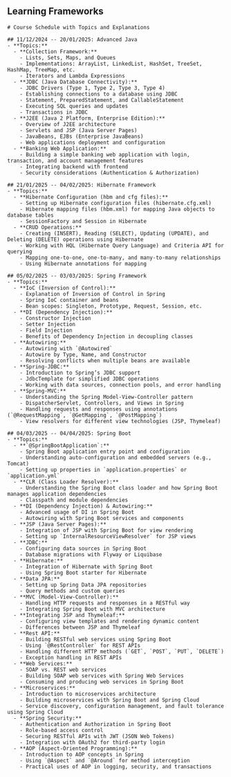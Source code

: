 ## Learning Frameworks
```# Course Schedule with Topics and Explanations```
```
## 11/12/2024 -- 20/01/2025: Advanced Java
- **Topics:**
  - **Collection Framework:**
    - Lists, Sets, Maps, and Queues
    - Implementations: ArrayList, LinkedList, HashSet, TreeSet, HashMap, TreeMap, etc.
    - Iterators and Lambda Expressions
  - **JDBC (Java Database Connectivity):**
    - JDBC Drivers (Type 1, Type 2, Type 3, Type 4)
    - Establishing connections to a database using JDBC
    - Statement, PreparedStatement, and CallableStatement
    - Executing SQL queries and updates
    - Transactions in JDBC
  - **J2EE (Java 2 Platform, Enterprise Edition):**
    - Overview of J2EE architecture
    - Servlets and JSP (Java Server Pages)
    - JavaBeans, EJBs (Enterprise JavaBeans)
    - Web applications deployment and configuration
  - **Banking Web Application:**
    - Building a simple banking web application with login, transaction, and account management features
    - Integrating backend with frontend
    - Security considerations (Authentication & Authorization)

## 21/01/2025 -- 04/02/2025: Hibernate Framework
- **Topics:**
  - **Hibernate Configuration (hbm and cfg files):**
    - Setting up Hibernate configuration files (hibernate.cfg.xml)
    - Hibernate mapping files (hbm.xml) for mapping Java objects to database tables
    - SessionFactory and Session in Hibernate
  - **CRUD Operations:**
    - Creating (INSERT), Reading (SELECT), Updating (UPDATE), and Deleting (DELETE) operations using Hibernate
    - Working with HQL (Hibernate Query Language) and Criteria API for querying
    - Mapping one-to-one, one-to-many, and many-to-many relationships
    - Using Hibernate annotations for mapping

## 05/02/2025 -- 03/03/2025: Spring Framework
- **Topics:**
  - **IoC (Inversion of Control):**
    - Explanation of Inversion of Control in Spring
    - Spring IoC container and beans
    - Bean scopes: Singleton, Prototype, Request, Session, etc.
  - **DI (Dependency Injection):**
    - Constructor Injection
    - Setter Injection
    - Field Injection
    - Benefits of Dependency Injection in decoupling classes
  - **Autowiring:**
    - Autowiring with `@Autowired`
    - Autowire by Type, Name, and Constructor
    - Resolving conflicts when multiple beans are available
  - **Spring-JDBC:**
    - Introduction to Spring’s JDBC support
    - JdbcTemplate for simplified JDBC operations
    - Working with data sources, connection pools, and error handling
  - **Spring-MVC:**
    - Understanding the Spring Model-View-Controller pattern
    - DispatcherServlet, Controllers, and Views in Spring
    - Handling requests and responses using annotations (`@RequestMapping`, `@GetMapping`, `@PostMapping`)
    - View resolvers for different view technologies (JSP, Thymeleaf)

## 04/03/2025 -- 04/04/2025: Spring Boot
- **Topics:**
  - **`@SpringBootApplication`:**
    - Spring Boot application entry point and configuration
    - Understanding auto-configuration and embedded servers (e.g., Tomcat)
    - Setting up properties in `application.properties` or `application.yml`
  - **CLR (Class Loader Resolver):**
    - Understanding the Spring Boot class loader and how Spring Boot manages application dependencies
    - Classpath and module dependencies
  - **DI (Dependency Injection) & Autowiring:**
    - Advanced usage of DI in Spring Boot
    - Autowiring with Spring Boot services and components
  - **JSP (Java Server Pages):**
    - Integration of JSP with Spring Boot for view rendering
    - Setting up `InternalResourceViewResolver` for JSP views
  - **JDBC:**
    - Configuring data sources in Spring Boot
    - Database migrations with Flyway or Liquibase
  - **Hibernate:**
    - Integration of Hibernate with Spring Boot
    - Using Spring Boot starter for Hibernate
  - **Data JPA:**
    - Setting up Spring Data JPA repositories
    - Query methods and custom queries
  - **MVC (Model-View-Controller):**
    - Handling HTTP requests and responses in a RESTful way
    - Integrating Spring Boot with MVC architecture
  - **Integrating JSP and Thymeleaf:**
    - Configuring view templates and rendering dynamic content
    - Differences between JSP and Thymeleaf
  - **Rest API:**
    - Building RESTful web services using Spring Boot
    - Using `@RestController` for REST APIs
    - Handling different HTTP methods (`GET`, `POST`, `PUT`, `DELETE`)
    - Exception handling in REST APIs
  - **Web Services:**
    - SOAP vs. REST web services
    - Building SOAP web services with Spring Web Services
    - Consuming and producing web services in Spring Boot
  - **Microservices:**
    - Introduction to microservices architecture
    - Building microservices with Spring Boot and Spring Cloud
    - Service discovery, configuration management, and fault tolerance using Spring Cloud
  - **Spring Security:**
    - Authentication and Authorization in Spring Boot
    - Role-based access control
    - Securing RESTful APIs with JWT (JSON Web Tokens)
    - Integration with OAuth2 for third-party login
  - **AOP (Aspect-Oriented Programming):**
    - Introduction to AOP concepts in Spring
    - Using `@Aspect` and `@Around` for method interception
    - Practical uses of AOP in logging, security, and transactions
```
